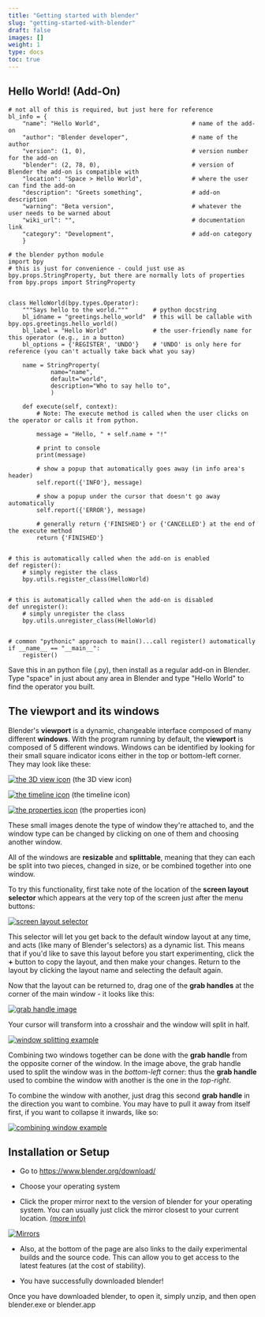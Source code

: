 ```yaml
---
title: "Getting started with blender"
slug: "getting-started-with-blender"
draft: false
images: []
weight: 1
type: docs
toc: true
---
```


## Hello World! (Add-On)
    # not all of this is required, but just here for reference
    bl_info = {
        "name": "Hello World",                          # name of the add-on
        "author": "Blender developer",                  # name of the author
        "version": (1, 0),                              # version number for the add-on
        "blender": (2, 78, 0),                          # version of Blender the add-on is compatible with
        "location": "Space > Hello World",              # where the user can find the add-on
        "description": "Greets something",              # add-on description
        "warning": "Beta version",                      # whatever the user needs to be warned about
        "wiki_url": "",                                 # documentation link
        "category": "Development",                      # add-on category
        }
    
    # the blender python module
    import bpy
    # this is just for convenience - could just use as bpy.props.StringProperty, but there are normally lots of properties
    from bpy.props import StringProperty
    
    
    class HelloWorld(bpy.types.Operator):
        """Says hello to the world."""       # python docstring 
        bl_idname = "greetings.hello_world"  # this will be callable with bpy.ops.greetings.hello_world()
        bl_label = "Hello World"             # the user-friendly name for this operator (e.g., in a button)
        bl_options = {'REGISTER', 'UNDO'}    # 'UNDO' is only here for reference (you can't actually take back what you say)
    
        name = StringProperty(
                name="name",
                default="world",
                description="Who to say hello to",
                )
    
        def execute(self, context):
            # Note: The execute method is called when the user clicks on the operator or calls it from python.
    
            message = "Hello, " + self.name + "!"
            
            # print to console
            print(message)
            
            # show a popup that automatically goes away (in info area's header)
            self.report({'INFO'}, message)
            
            # show a popup under the cursor that doesn't go away automatically
            self.report({'ERROR'}, message)
    
            # generally return {'FINISHED'} or {'CANCELLED'} at the end of the execute method
            return {'FINISHED'}
    
    
    # this is automatically called when the add-on is enabled
    def register():
        # simply register the class
        bpy.utils.register_class(HelloWorld)
        
    
    # this is automatically called when the add-on is disabled
    def unregister():
        # simply unregister the class
        bpy.utils.unregister_class(HelloWorld)
    
    
    # common "pythonic" approach to main()...call register() automatically
    if __name__ == "__main__":
        register()


Save this in an python file (.py), then install as a regular add-on in Blender. Type "space" in just about any area in Blender and type "Hello World" to find the operator you built.

## The viewport and its windows
Blender's **viewport** is a dynamic, changeable interface composed of many different **windows**. With the program running by default, the **viewport** is composed of 5 different windows. Windows can be identified by looking for their small square indicator icons either in the top or bottom-left corner. They may look like these:

[![the 3D view icon][1]][1] (the 3D view icon)

[![the timeline icon][2]][2] (the timeline icon)

[![the properties icon][3]][3] (the properties icon)

These small images denote the type of window they're attached to, and the window type can be changed by clicking on one of them and choosing another window.

All of the windows are **resizable** and **splittable**, meaning that they can each be split into two pieces, changed in size, or be combined together into one window.

To try this functionality, first take note of the location of the **screen layout selector** which appears at the very top of the screen just after the menu buttons:

[![screen layout selector][4]][4]

This selector will let you get back to the default window layout at any time, and acts (like many of Blender's selectors) as a dynamic list. This means that if you'd like to save this layout before you start experimenting, click the **+** button to copy the layout, and then make your changes. Return to the layout by clicking the layout name and selecting the default again.

Now that the layout can be returned to, drag one of the **grab handles** at the corner of the main window - it looks like this:

[![grab handle image][5]][5]

Your cursor will transform into a crosshair and the window will split in half.

[![window splitting example][6]][6]

Combining two windows together can be done with the **grab handle** from the opposite corner of the window. In the image above, the grab handle used to split the window was in the *bottom-left* corner: thus the **grab handle** used to combine the window with another is the one in the *top-right*.

To combine the window with another, just drag this second **grab handle** in the direction you want to combine. You may have to pull it away from itself first, if you want to collapse it inwards, like so:

[![combining window example][7]][7]


  [1]: https://i.stack.imgur.com/hNeHZ.png
  [2]: https://i.stack.imgur.com/hV2t1.png
  [3]: https://i.stack.imgur.com/eNSB3.png
  [4]: https://i.stack.imgur.com/LQoHF.png
  [5]: https://i.stack.imgur.com/Goprv.png
  [6]: https://i.stack.imgur.com/frf9x.gif
  [7]: https://i.stack.imgur.com/A6zaJ.gif

## Installation or Setup
 - Go to https://www.blender.org/download/
   
 - Choose your operating system
 - Click the proper mirror next to the version of blender for your operating system. You can usually just click the mirror closest to your current location. [(more info)][2]

[![Mirrors][3]][2]  

 - Also, at the bottom of the page are also links to the daily experimental builds and the source code. This can allow you to get access to the latest features (at the cost of stability).

 - You have successfully downloaded blender!


Once you have downloaded blender, to open it, simply unzip, and then open blender.exe or blender.app

  [1]: https://i.stack.imgur.com/PAeld.png
  [2]: http://blender.stackexchange.com/questions/66418/which-mirror-should-i-pick-when-downloading-blender
  [3]: https://i.stack.imgur.com/r5mOL.png

